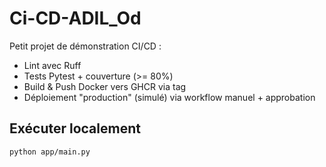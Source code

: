 # Ci-CD-ADIL_Od
Petit projet de démonstration CI/CD :
- Lint avec Ruff
- Tests Pytest + couverture (>= 80%)
- Build & Push Docker vers GHCR via tag
- Déploiement "production" (simulé) via workflow manuel + approbation

## Exécuter localement
```bash
python app/main.py
